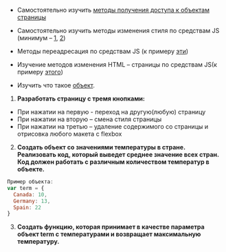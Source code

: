 - Самостоятельно изучить [методы получения доступа к объектам страницы](https://learn.javascript.ru/searching-elements-dom)

- Самостоятельно изучить методы изменения стиля по средствам JS (минимум – [1](https://learn.javascript.ru/styles-and-classes), [2](https://a-panov.ru/css-using-js/))

- Методы переадресация по средствам JS (к примеру [эти](https://habr.com/ru/post/90432/))

- Изучение методов изменения HTML – страницы по средствам JS(к примеру [этого](https://innerhtml.ru/))

- Изучить что такое [объект](https://learn.javascript.ru/object).

1. **Разработать страницу с тремя кнопками:**
- При нажатии на первую - переход на другую(любую) страницу
- При нажатии на вторую – смена стиля страницы
- При нажатии на третью – удаление содержимого со страницы и отрисовка любого макета с flexbox

2. **Создать объект со значениями температуры в стране. Реализовать код, который выведет среднее значение всех стран. Код должен работать с различным количеством температур в объекте.**
```js
Пример объекта:
var term = {
  Canada: 10,
  Germany: 13,
  Spain: 22
}
```

3. **Создать функцию, которая принимает в качестве параметра объект term с температурами и возвращает максимальную температуру.**

